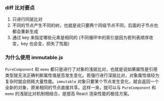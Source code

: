 ### diff 比对要点

1. 只进行同层比对
2. 不同的节点产生不同的树，也就是说只要两个同级节点不同，后面的子节点也都会重新生成
3. 通过 key 来指定哪些元素是相同的 (不同循环中的索引是因为若列表顺序改变，key 也会变，损失了性能)



### 为什么使用 immutable.js

`PureComponent` 和 `memo` 都只是进行了对象的浅层比对，也就是说如果属性是引用类型就无法正确判断属性值是否发生变化。若强行进行深层比对，对象属性值较为复杂时就会损耗大量性能。`immutable` 对象只要某个节点发生变化，就会返回一个全新的对象，原来相同的节点直接共享。这样一来，就可以与 `PureComponent` 和 `memo` 的浅层比对机制相结合，是提高 React 渲染性能的极佳方案。